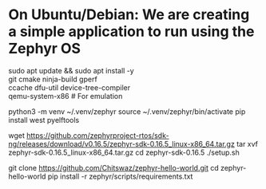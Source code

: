 # On Ubuntu/Debian: We are creating a simple application to run using the Zephyr OS
sudo apt update && sudo apt install -y \
    git cmake ninja-build gperf \
    ccache dfu-util device-tree-compiler \
    qemu-system-x86  # For emulation

python3 -m venv ~/.venv/zephyr
source ~/.venv/zephyr/bin/activate
pip install west pyelftools

wget https://github.com/zephyrproject-rtos/sdk-ng/releases/download/v0.16.5/zephyr-sdk-0.16.5_linux-x86_64.tar.gz
tar xvf zephyr-sdk-0.16.5_linux-x86_64.tar.gz
cd zephyr-sdk-0.16.5
./setup.sh

git clone https://github.com/Chitswaz/zephyr-hello-world.git
cd zephyr-hello-world
pip install -r zephyr/scripts/requirements.txt

    
    
